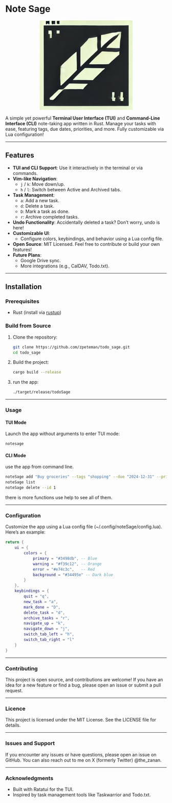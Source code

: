 # Note Sage

<p align="center">
  <img src="things/noteSage.png">
</p>

A simple yet powerful **Terminal User Interface (TUI)** and **Command-Line Interface (CLI)** note-taking app written in Rust. Manage your tasks with ease, featuring tags, due dates, priorities, and more. Fully customizable via Lua configuration!


---

## Features

- **TUI and CLI Support**: Use it interactively in the terminal or via commands.
- **Vim-like Navigation**:
  - `j` / `k`: Move down/up.
  - `h` / `l`: Switch between Active and Archived tabs.
- **Task Management**:
  - `a`: Add a new task.
  - `d`: Delete a task.
  - `D`: Mark a task as done.
  - `r`: Archive completed tasks.
- **Undo Functionality**: Accidentally deleted a task? Don’t worry, undo is here!
- **Customizable UI**:
  - Configure colors, keybindings, and behavior using a Lua config file.
- **Open Source**: MIT Licensed. Feel free to contribute or build your own features!
- **Future Plans**:
  - Google Drive sync.
  - More integrations (e.g., CalDAV, Todo.txt).

---

## Installation

### Prerequisites
- Rust (install via [rustup](https://rustup.rs/))

### Build from Source
1. Clone the repository:
   ```bash
   git clone https://github.com/zpeteman/todo_sage.git
   cd todo_sage
   ```
2. Build the project:
    ``` bash
    cargo build --release
    ```
3. run the app:
    ```bash
    ./target/release/todoSage
    ```
---

### Usage
#### TUI Mode

Launch the app without arguments to enter TUI mode:

```bash
notesage
```

#### CLI Mode

use the app from command line.

```bash
noteSage add "Buy groceries" --tags "shopping" --due "2024-12-31" --priority high 
noteSage list                                                                     
noteSage delete --id 1                                                            
```

there is more functions use help to see all of them.

---
### Configuration
Customize the app using a Lua config file (~/.config/noteSage/config.lua). Here’s an example:

```lua
return {                                        
    ui = {                                      
        colors = {                              
            primary = "#3498db", -- Blue        
            warning = "#f39c12", -- Orange      
            error = "#e74c3c",   -- Red         
            background = "#34495e" -- Dark blue 
        }                                       
    },                                          
    keybindings = {                             
        quit = "q",                             
        new_task = "a",                         
        mark_done = "D",                        
        delete_task = "d",                      
        archive_tasks = "r",                    
        navigate_up = "k",                      
        navigate_down = "j",                    
        switch_tab_left = "h",                  
        switch_tab_right = "l"                  
    }
}
```
---
### Contributing

This project is open source, and contributions are welcome! If you have an idea for a new feature or find a bug, please open an issue or submit a pull request.

---
### Licence

This project is licensed under the MIT License. See the LICENSE file for details.

---
### Issues and Support

If you encounter any issues or have questions, please open an issue on GitHub. You can also reach out to me on X (formerly Twitter) @the_zanan.

---
### Acknowledgments
 -  Built with Ratatui for the TUI.
 - Inspired by task management tools like Taskwarrior and Todo.txt.
